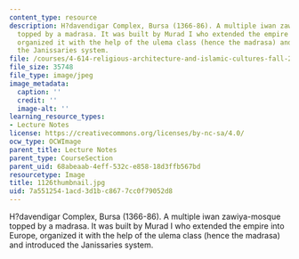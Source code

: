 ```yaml
---
content_type: resource
description: H?davendigar Complex, Bursa (1366-86). A multiple iwan zawiya-mosque
  topped by a madrasa. It was built by Murad I who extended the empire into Europe,
  organized it with the help of the ulema class (hence the madrasa) and introduced
  the Janissaries system.
file: /courses/4-614-religious-architecture-and-islamic-cultures-fall-2002/7a5512541acd3d1bc8677cc0f79052d8_1126thumbnail.jpg
file_size: 35748
file_type: image/jpeg
image_metadata:
  caption: ''
  credit: ''
  image-alt: ''
learning_resource_types:
- Lecture Notes
license: https://creativecommons.org/licenses/by-nc-sa/4.0/
ocw_type: OCWImage
parent_title: Lecture Notes
parent_type: CourseSection
parent_uid: 68abeaab-4eff-532c-e858-18d3ffb567bd
resourcetype: Image
title: 1126thumbnail.jpg
uid: 7a551254-1acd-3d1b-c867-7cc0f79052d8
---
```

H?davendigar Complex, Bursa (1366-86). A multiple iwan zawiya-mosque topped by a madrasa. It was built by Murad I who extended the empire into Europe, organized it with the help of the ulema class (hence the madrasa) and introduced the Janissaries system.